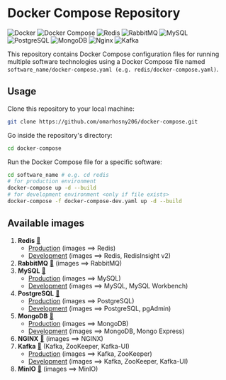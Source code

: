 # Docker Compose Repository

![Docker](https://img.shields.io/badge/docker-%230db7ed.svg?style=for-the-badge&logo=docker&logoColor=white)
![Docker Compose](https://img.shields.io/badge/docker%20Compose-%23E60DB7ED.svg?style=for-the-badge&logo=docker&logoColor=blue)
![Redis](https://img.shields.io/badge/redis-%23DD0031.svg?&style=for-the-badge&logo=redis&logoColor=white)
![RabbitMQ](https://img.shields.io/badge/rabbitmq-%23FF6600.svg?&style=for-the-badge&logo=rabbitmq&logoColor=white)
![MySQL](https://img.shields.io/badge/MySQL-005C84?style=for-the-badge&logo=mysql&logoColor=white)
![PostgreSQL](https://img.shields.io/badge/PostgreSQL-316192?style=for-the-badge&logo=postgresql&logoColor=white)
![MongoDB](https://img.shields.io/badge/MongoDB-4EA94B?style=for-the-badge&logo=mongodb&logoColor=white)
![Nginx](https://img.shields.io/badge/Nginx-000000?style=for-the-badge&logo=nginx&logoColor=green)
![Kafka](https://img.shields.io/badge/Apache_Kafka-231F20?style=for-the-badge&logo=apache-kafka&logoColor=white)

This repository contains Docker Compose configuration files for running multiple software technologies using a Docker Compose file named `software_name/docker-compose.yaml (e.g. redis/docker-compose.yaml)`.

## Usage

Clone this repository to your local machine:
```bash
git clone https://github.com/omarhosny206/docker-compose.git
```

Go inside the repository's directory:
```bash
cd docker-compose
```

Run the Docker Compose file for a specific software:
```bash
cd software_name # e.g. cd redis
# for production environment
docker-compose up -d --build
# for development environment <only if file exists>
docker-compose -f docker-compose-dev.yaml up -d --build
```

## Available images
1. **Redis** [🔗](./redis) 
    - [Production](./redis/docker-compose.yaml) (images ==> Redis)
    - [Development](./redis/docker-compose-dev.yaml) (images ==> Redis, RedisInsight v2)
2. **RabbitMQ** [🔗](./rabbitmq/docker-compose.yaml) (images ==> RabbitMQ)
3. **MySQL** [🔗](./mysql)
    - [Production](./mysql/docker-compose.yaml) (images ==> MySQL)
    - [Development](./mysql/docker-compose-dev.yaml) (images ==> MySQL, MySQL Workbench)
4. **PostgreSQL** [🔗](./postgres)
    - [Production](./postgres/docker-compose.yaml) (images ==> PostgreSQL)
    - [Development](./postgres/docker-compose-dev.yaml) (images ==> PostgreSQL, pgAdmin)
5. **MongoDB** [🔗](./mongo)
    - [Production](./mongo/docker-compose.yaml) (images ==> MongoDB)
    - [Development](./mongo/docker-compose-dev.yaml) (images ==> MongoDB, Mongo Express)
6. **NGINX** [🔗](./nginx/docker-compose.yaml) (images ==> NGINX)
7. **Kafka** [🔗](./kafka) (Kafka, ZooKeeper, Kafka-UI)
    - [Production](./kafka/docker-compose.yaml) (images ==> Kafka, ZooKeeper)
    - [Development](./kafka/docker-compose-dev.yaml) (images ==> Kafka, ZooKeeper, Kafka-UI)
8. **MinIO** [🔗](./minio/docker-compose.yaml) (images ==> MinIO)